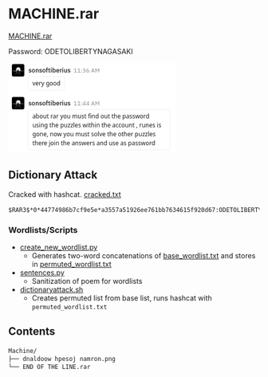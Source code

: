 # MACHINE.rar

[MACHINE.rar](MACHINE.rar)

Password: ODETOLIBERTYNAGASAKI

![join](messages/join.png)

## Dictionary Attack

Cracked with hashcat. [cracked.txt](cracked.txt)

```
$RAR3$*0*44774986b7cf9e5e*a3557a51926ee761bb7634615f920d67:ODETOLIBERTYNAGASAKI
```

### Wordlists/Scripts

* [create_new_wordlist.py](scripts/create_new_wordlist.py)
  - Generates two-word concatenations of [base_wordlist.txt](wordlists/base_wordlist.txt) and stores in [permuted_wordlist.txt](wordlists/permuted_wordlist.txt)
* [sentences.py](scripts/sentences.py)
  - Sanitization of poem for wordlists
* [dictionaryattack.sh](scripts/dictionaryattack.sh)
  - Creates permuted list from base list, runs hashcat with `permuted_wordlist.txt`

## Contents

```
Machine/
├── dnaldoow hpesoj namron.png
└── END OF THE LINE.rar
```
